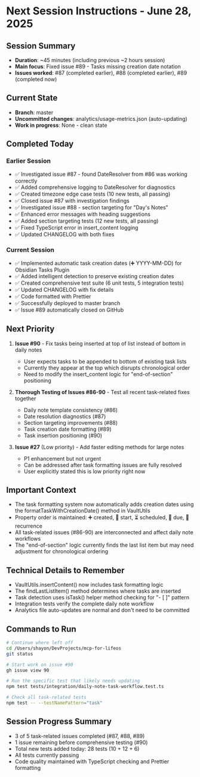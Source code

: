 # Next Session Instructions - June 28, 2025

## Session Summary
- **Duration**: ~45 minutes (including previous ~2 hours session)
- **Main focus**: Fixed issue #89 - Tasks missing creation date notation
- **Issues worked**: #87 (completed earlier), #88 (completed earlier), #89 (completed now)

## Current State
- **Branch**: master
- **Uncommitted changes**: analytics/usage-metrics.json (auto-updating)
- **Work in progress**: None - clean state

## Completed Today
### Earlier Session
- ✅ Investigated issue #87 - found DateResolver from #86 was working correctly
- ✅ Added comprehensive logging to DateResolver for diagnostics
- ✅ Created timezone edge case tests (10 new tests, all passing)
- ✅ Closed issue #87 with investigation findings
- ✅ Investigated issue #88 - section targeting for "Day's Notes"
- ✅ Enhanced error messages with heading suggestions
- ✅ Added section targeting tests (12 new tests, all passing)
- ✅ Fixed TypeScript error in insert_content logging
- ✅ Updated CHANGELOG with both fixes

### Current Session
- ✅ Implemented automatic task creation dates (➕ YYYY-MM-DD) for Obsidian Tasks Plugin
- ✅ Added intelligent detection to preserve existing creation dates
- ✅ Created comprehensive test suite (6 unit tests, 5 integration tests)
- ✅ Updated CHANGELOG with fix details
- ✅ Code formatted with Prettier
- ✅ Successfully deployed to master branch
- ✅ Issue #89 automatically closed on GitHub

## Next Priority
1. **Issue #90** - Fix tasks being inserted at top of list instead of bottom in daily notes
   - User expects tasks to be appended to bottom of existing task lists
   - Currently they appear at the top which disrupts chronological order
   - Need to modify the insert_content logic for "end-of-section" positioning

2. **Thorough Testing of Issues #86-90** - Test all recent task-related fixes together
   - Daily note template consistency (#86)
   - Date resolution diagnostics (#87) 
   - Section targeting improvements (#88)
   - Task creation date formatting (#89)
   - Task insertion positioning (#90)

3. **Issue #27** (Low priority) - Add faster editing methods for large notes
   - P1 enhancement but not urgent
   - Can be addressed after task formatting issues are fully resolved
   - User explicitly stated this is low priority right now

## Important Context
- The task formatting system now automatically adds creation dates using the formatTaskWithCreationDate() method in VaultUtils
- Property order is maintained: ➕ created, 🛫 start, ⏳ scheduled, 📅 due, 🔁 recurrence
- All task-related issues (#86-90) are interconnected and affect daily note workflows
- The "end-of-section" logic currently finds the last list item but may need adjustment for chronological ordering

## Technical Details to Remember
- VaultUtils.insertContent() now includes task formatting logic
- The findLastListItem() method determines where tasks are inserted
- Task detection uses isTask() helper method checking for "- [ ]" pattern
- Integration tests verify the complete daily note workflow
- Analytics file auto-updates are normal and don't need to be committed

## Commands to Run
```bash
# Continue where left off
cd /Users/shayon/DevProjects/mcp-for-lifeos
git status

# Start work on issue #90
gh issue view 90

# Run the specific test that likely needs updating
npm test tests/integration/daily-note-task-workflow.test.ts

# Check all task-related tests
npm test -- --testNamePattern="task"
```

## Session Progress Summary
- 3 of 5 task-related issues completed (#87, #88, #89)
- 1 issue remaining before comprehensive testing (#90)
- Total new tests added today: 28 tests (10 + 12 + 6)
- All tests currently passing
- Code quality maintained with TypeScript checking and Prettier formatting